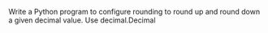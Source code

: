Write a Python program to configure rounding to round up and round down a given decimal value. Use decimal.Decimal